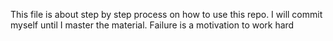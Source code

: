 This file is about step by step process on how to use this repo.
I will commit myself until I master the material.
Failure is a motivation to work hard
